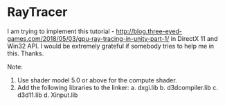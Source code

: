 # RayTracer
I am trying to implement this tutorial - http://blog.three-eyed-games.com/2018/05/03/gpu-ray-tracing-in-unity-part-1/ in DirectX 11 and Win32 API.
I would be extremely grateful if somebody tries to help me in this. Thanks.

Note:
1. Use shader model 5.0 or above for the compute shader.
2. Add the following libraries to the linker:
    a. dxgi.lib
    b. d3dcompiler.lib
    c. d3d11.lib
    d. Xinput.lib
